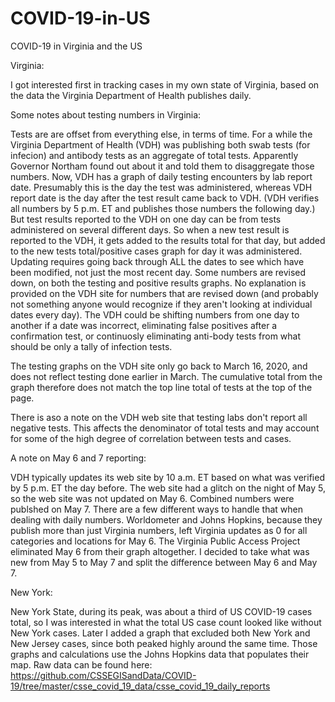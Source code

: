 # COVID-19-in-US
COVID-19 in Virginia and the US

Virginia: 

I got interested first in tracking cases in my own state of Virginia, based on the data the Virginia Department of Health 
publishes daily. 

Some notes about testing numbers in Virginia:

Tests are are offset from everything else, in terms of time. For a while the Virginia Department of Health (VDH) was publishing both swab tests (for infecion) and antibody tests as an aggregate of total tests. Apparently Governor Northam found out about it and told them to disaggregate those numbers. Now, VDH has a graph of daily testing encounters by lab report date. Presumably this is the day the test was administered, whereas VDH report date is the day after the test result came back to VDH. (VDH verifies all numbers by 5 p.m. ET and publishes those numbers the following day.) But test results reported to the VDH on one day can be from tests administered on several different days. So when a new test result is reported to the VDH, it gets added to the results total for that day, but added to the new tests total/positive cases graph for day it was administered. Updating requires going back through ALL the dates to see which have been modified, not just the most recent day. Some numbers are revised down, on both the testing and positive results graphs. No explanation is provided on the VDH site for numbers that are revised down (and probably not something anyone would recognize if they aren't looking at individual dates every day). The VDH could be shifting numbers from one day to another if a date was incorrect, eliminating false positives after a confirmation test, or continuosly eliminating anti-body tests from what should be only a tally of infection tests. 

The testing graphs on the VDH site only go back to March 16, 2020, and does not reflect testing done earlier in March. The cumulative total from the graph therefore does not match the top line total of tests at the top of the page. 

There is aso a note on the VDH web site that testing labs don't report all negative tests. This affects the denominator of total tests and may account for some of the high degree of correlation between tests and cases. 

A note on May 6 and 7 reporting:

VDH typically updates its web site by 10 a.m. ET based on what was verified by 5 p.m. ET the day before. The web site had a glitch on the night of May 5, so the web site was not updated on May 6. Combined numbers were publshed on May 7. There are a few different ways to handle that when dealing with daily numbers. Worldometer and Johns Hopkins, because they publish more than just Virginia numbers, left Virginia updates as 0 for all categories and locations for May 6. The Virginia Public Access Project eliminated May 6 from their graph altogether. I decided to take what was new from May 5 to May 7 and split the difference between May 6 and May 7. 

New York: 

New York State, during its peak, was about a third of US COVID-19 cases total, so I was interested in what the total US case count looked like without New York cases. Later I added a graph that excluded both New York and New Jersey cases, since both peaked highly around the same time. Those graphs and calculations use the Johns Hopkins data that populates their map. Raw data can be found here: https://github.com/CSSEGISandData/COVID-19/tree/master/csse_covid_19_data/csse_covid_19_daily_reports
